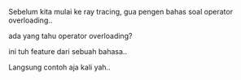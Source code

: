 Sebelum kita mulai ke ray tracing, gua pengen bahas soal
operator overloading..

ada yang tahu operator overloading?

ini tuh feature dari sebuah bahasa..

Langsung contoh aja kali yah..

